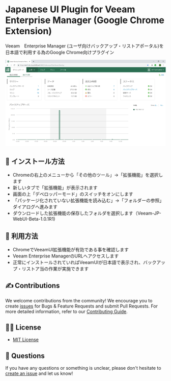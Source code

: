 # Japanese UI Plugin for Veeam Enterprise Manager (Google Chrome Extension)

Veeam　Enterprise Manager (ユーザ向けバックアップ・リストアポータル)を日本語で利用する為のGoogle Chrome向けプラグイン

![main screen](Veeam-JP-WebUI-Beta-1.0.1R1/images/mainvem.png)

## 📗 インストール方法
* Chromeの右上のメニューから「その他のツール」→「拡張機能」を選択します
* 新しいタブで「拡張機能」が表示されます
* 画面の上「デベロッパーモード」のスイッチをオンにします
* 「パッケージ化されていない拡張機能を読み込む」→「フォルダーの参照」ダイアログへ進みます
* ダウンロードした拡張機能の保存したフォルダを選択します（Veeam-JP-WebUI-Beta-1.0.1R1)

## 📗 利用方法
* ChromeでVeeamUI拡張機能が有効である事を確認します
* Veeam Enterprise ManagerのURLへアクセスします
* 正常にインストールされていればVeeamUIが日本語で表示され、バックアップ・リストア当の作業が実施できます

## ✍ Contributions

We welcome contributions from the community! We encourage you to create [issues](https://github.com/VeeamHub/{repo-name}/issues/new/choose) for Bugs & Feature Requests and submit Pull Requests. For more detailed information, refer to our [Contributing Guide](CONTRIBUTING.md).

## 🤝🏾 License

* [MIT License](LICENSE)

## 🤔 Questions

If you have any questions or something is unclear, please don't hesitate to [create an issue](https://github.com/VeeamHub/{repo-name}/issues/new/choose) and let us know!

